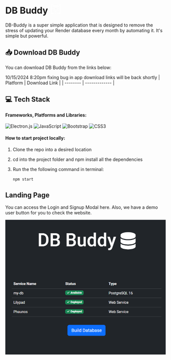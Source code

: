 <h1 style="display: flex; align-items: center;">
  DB Buddy
  <picture style="margin-left: 10px;">
    <source media="(prefers-color-scheme: dark)" srcset="/assets/markdown/db-white.png">
    <source media="(prefers-color-scheme: light)" srcset="/assets/markdown/db-black.png">
    <img src="/assets/images/db-white.png" alt="logo" height="30" width="30">
  </picture>
</h1>

DB-Buddy is a super simple application that is designed to remove the stress of updating your Render database every month by automating it. It's simple but powerful.

## 📥 Download DB Buddy

You can download DB Buddy from the links below:

10/15/2024 8:20pm fixing bug in app download links will be back shortly
| Platform | Download Link |
| -------- | ------------- | 
<!-- | **MacOS** | [Download DB Buddy for MacOS (dmg)](https://drive.google.com/file/d/10pdhVTs2aP5_gb3Nfvacqpm8kknkadRv/view) |
| **Windows** | [Download DB Buddy for Windows (exe)](https://drive.google.com/file/d/1lpWqaAfPuqZEEwqr5fQGPIiNENFcgma3/view) | -->

## 💻 Tech Stack

#### Frameworks, Platforms and Libraries:

![Electron.js](https://img.shields.io/badge/Electron-191970?style=for-the-badge&logo=Electron&logoColor=white)
![JavaScript](https://img.shields.io/badge/javascript-%23323330.svg?style=for-the-badge&logo=javascript&logoColor=%23F7DF1E)
![Bootstrap](https://img.shields.io/badge/bootstrap-%238511FA.svg?style=for-the-badge&logo=bootstrap&logoColor=white)
![CSS3](https://img.shields.io/badge/css3-%231572B6.svg?style=for-the-badge&logo=css3&logoColor=white)

#### How to start project locally:

1. Clone the repo into a desired location
2. cd into the project folder and npm install all the dependencies
3. Run the the following command in terminal:

   ```bash
   npm start
   ```

## Landing Page

You can access the Login and Signup Modal here. Also, we have a demo user button for you to check the website.

<p align="center">
    <img src="/assets/markdown/screenshot.png" alt="homepage">
</p>
